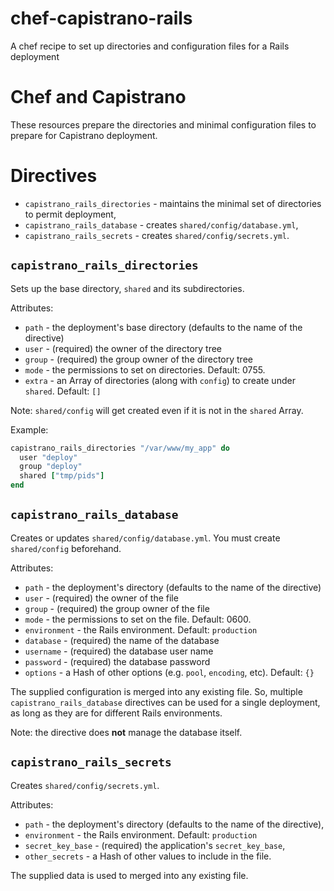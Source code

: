 # chef-capistrano-rails

A chef recipe to set up directories and configuration files for a
Rails deployment 

# Chef and Capistrano

These resources prepare the directories and minimal configuration files
to prepare for Capistrano deployment.

# Directives

* `capistrano_rails_directories` - maintains the minimal set of directories
  to permit deployment,
* `capistrano_rails_database` - creates `shared/config/database.yml`,
* `capistrano_rails_secrets` - creates `shared/config/secrets.yml`.

## `capistrano_rails_directories`

Sets up the base directory, `shared` and its subdirectories.

Attributes:

* `path` - the deployment's base directory (defaults to the name of
  the directive)
* `user` - (required) the owner of the directory tree
* `group` - (required) the group owner of the directory tree
* `mode` - the permissions to set on directories. Default: 0755.
* `extra` - an Array of directories (along with `config`) to create
  under `shared`. Default: `[]`

Note: `shared/config` will get created even if it is not in the
  `shared` Array.

Example:

```ruby
capistrano_rails_directories "/var/www/my_app" do
  user "deploy"
  group "deploy"
  shared ["tmp/pids"]
end
```

## `capistrano_rails_database`

Creates or updates `shared/config/database.yml`.
You must create `shared/config` beforehand.

Attributes:

* `path` - the deployment's directory (defaults to the name of the directive)
* `user` - (required) the owner of the file
* `group` - (required) the group owner of the file
* `mode` - the permissions to set on the file. Default: 0600.
* `environment` - the Rails environment. Default: `production`
* `database` - (required) the name of the database
* `username` - (required) the database user name
* `password` - (required) the database password
* `options` - a Hash of other options (e.g. `pool`, `encoding`, etc). Default: `{}`

The supplied configuration is merged into any existing file. So, multiple
`capistrano_rails_database` directives can be used for a single
deployment, as long as they are for different Rails environments.

Note: the directive does **not** manage the database itself.

## `capistrano_rails_secrets`

Creates `shared/config/secrets.yml`.

Attributes:

* `path` - the deployment's directory (defaults to the name of the directive),
* `environment` - the Rails environment. Default: `production`
* `secret_key_base` - (required) the application's `secret_key_base`,
* `other_secrets` - a Hash of other values to include in the file.

The supplied data is used to merged into any existing file.
